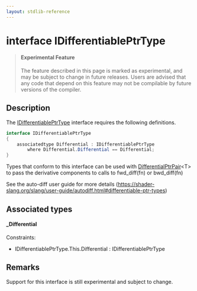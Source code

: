 ```yaml
---
layout: stdlib-reference
---
```


# interface IDifferentiablePtrType

> #### Experimental Feature
> The feature described in this page is marked as experimental, and may be subject to change in future releases.
> Users are advised that any code that depend on this feature may not be compilable by future versions of the compiler.

## Description


The <span class='code'><a href="index" class="code_type">IDifferentiablePtrType</a></span> interface requires the following definitions.

```csharp
interface IDifferentiablePtrType
{
    associatedtype Differential : IDifferentiablePtrType
        where Differential.Differential == Differential;
}
```

Types that conform to this interface can be used with <span class='code'><a href="../types/differentialptrpair-0cf/index" class="code_type">DifferentialPtrPair</a>&lt;T&gt;</span>
to pass the derivative components to calls to <span class='code'>fwd_diff(fn)</span> or <span class='code'>bwd_diff(fn)</span>

See the auto-diff user guide for more details (https://shader-slang.org/slang/user-guide/autodiff.html#differentiable-ptr-types)


## Associated types

#### _Differential



Constraints:

  - IDifferentiablePtrType\.This\.Differential : IDifferentiablePtrType


## Remarks

Support for this interface is still experimental and subject to change.


